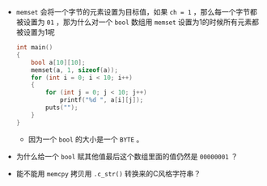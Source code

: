 + `memset` 会将一个字节的元素设置为目标值，如果 `ch = 1` ，那么每一个字节都被设置为 `01` ，那为什么对一个 `bool` 数组用 `memset` 设置为1的时候所有元素都被设置为1呢

  ```cpp
  int main()
  {
      bool a[10][10];
      memset(a, 1, sizeof(a));
      for (int i = 0; i < 10; i++)
      {
          for (int j = 0; j < 10; j++)
              printf("%d ", a[i][j]);
          puts("");
      }
  }
  ```

  + 因为一个 `bool` 的大小是一个 `BYTE` 。

+ 为什么给一个 `bool` 赋其他值最后这个数组里面的值仍然是 `00000001` ？

+ 能不能用 `memcpy` 拷贝用 `.c_str()` 转换来的C风格字符串？
